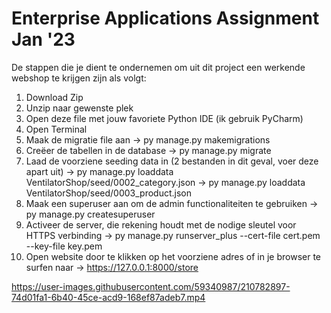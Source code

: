 # Enterprise Applications Assignment Jan '23

De stappen die je dient te ondernemen om uit dit project een werkende webshop te krijgen zijn als volgt:
1. Download Zip
2. Unzip naar gewenste plek
3. Open deze file met jouw favoriete Python IDE (ik gebruik PyCharm)
4. Open Terminal
5. Maak de migratie file aan
-> py manage.py makemigrations
6. Creëer de tabellen in de database
-> py manage.py migrate
7. Laad de voorziene seeding data in (2 bestanden in dit geval, voer deze apart uit)
-> py manage.py loaddata VentilatorShop/seed/0002_category.json
-> py manage.py loaddata VentilatorShop/seed/0003_product.json
8. Maak een superuser aan om de admin functionaliteiten te gebruiken
-> py manage.py createsuperuser
9. Activeer de server, die rekening houdt met de nodige sleutel voor HTTPS verbinding
-> py manage.py runserver_plus --cert-file cert.pem --key-file key.pem
10. Open website door te klikken op het voorziene adres of in je browser te surfen naar
-> https://127.0.0.1:8000/store

https://user-images.githubusercontent.com/59340987/210782897-74d01fa1-6b40-45ce-acd9-168ef87adeb7.mp4
